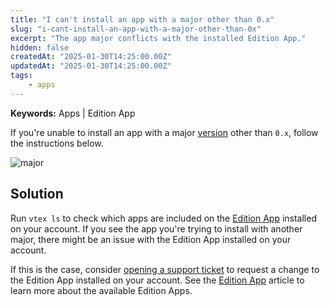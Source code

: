 ```yaml
---
title: "I can't install an app with a major other than 0.x"
slug: "i-cant-install-an-app-with-a-major-other-than-0x"
excerpt: "The app major conflicts with the installed Edition App."
hidden: false
createdAt: "2025-01-30T14:25:00.00Z"
updatedAt: "2025-01-30T14:25:00.00Z"
tags:
    - apps
---
```


**Keywords:** Apps | Edition App

If you're unable to install an app with a major [version](https://developers.vtex.com/docs/guides/vtex-io-documentation-releasing-a-new-app-version#understanding-app-versioning) other than `0.x`, follow the instructions below.

![major](https://cdn.jsdelivr.net/gh/vtexdocs/dev-portal-content@main/images/development-0.png)

## Solution

Run `vtex ls` to check which apps are included on the [Edition App](https://developers.vtex.com/docs/guides/vtex-io-documentation-edition-app) installed on your account. If you see the app you're trying to install with another major, there might be an issue with the Edition App installed on your account.

If this is the case, consider [opening a support ticket](https://support.vtex.com/hc/en-us/requests) to request a change to the Edition App installed on your account. See the [Edition App](https://developers.vtex.com/docs/guides/vtex-io-documentation-edition-app) article to learn more about the available Edition Apps.

